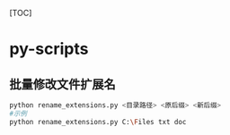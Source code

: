 [TOC]

# py-scripts

## 批量修改文件扩展名

```bash
python rename_extensions.py <目录路径> <原后缀> <新后缀>
#示例
python rename_extensions.py C:\Files txt doc
```

